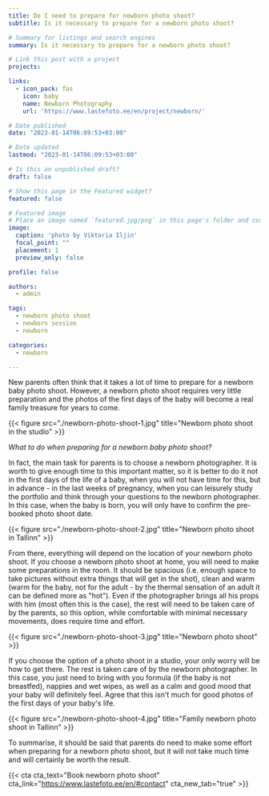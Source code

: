 ```yaml
---
title: Do I need to prepare for newborn photo shoot?
subtitle: Is it necessary to prepare for a newborn photo shoot?

# Summary for listings and search engines
summary: Is it necessary to prepare for a newborn photo shoot?

# Link this post with a project
projects: 

links:
  - icon_pack: fas
    icon: baby
    name: Newborn Photography
    url: 'https://www.lastefoto.ee/en/project/newborn/'

# Date published
date: "2023-01-14T06:09:53+03:00"

# Date updated
lastmod: "2023-01-14T06:09:53+03:00"

# Is this an unpublished draft?
draft: false

# Show this page in the Featured widget?
featured: false

# Featured image
# Place an image named `featured.jpg/png` in this page's folder and customize its options here.
image:
  caption: 'photo by Viktoria Iljin'
  focal_point: ""
  placement: 1
  preview_only: false

profile: false

authors:
  - admin

tags:
  - newborn photo shoot
  - newborn session
  - newborn

categories:
  - newborn

---
```

New parents often think that it takes a lot of time to prepare for a newborn baby photo shoot. However, a newborn photo shoot requires very little preparation and the photos of the first days of the baby will become a real family treasure for years to come.

{{< figure src="./newborn-photo-shoot-1.jpg" title="Newborn photo shoot in the studio" >}}

_What to do when preparing for a newborn baby photo shoot?_

In fact, the main task for parents is to choose a newborn photographer. It is worth to give enough time to this important matter, so it is better to do it not in the first days of the life of a baby, when you will not have time for this, but in advance - in the last weeks of pregnancy, when you can leisurely study the portfolio and think through your questions to the newborn photographer. In this case, when the baby is born, you will only have to confirm the pre-booked photo shoot date.

{{< figure src="./newborn-photo-shoot-2.jpg" title="Newborn photo shoot in Tallinn" >}}

From there, everything will depend on the location of your newborn photo shoot. If you choose a newborn photo shoot at home, you will need to make some preparations in the room. It should be spacious (i.e. enough space to take pictures without extra things that will get in the shot), clean and warm (warm for the baby, not for the adult - by the thermal sensation of an adult it can be defined more as "hot"). Even if the photographer brings all his props with him (most often this is the case), the rest will need to be taken care of by the parents, so this option, while comfortable with minimal necessary movements, does require time and effort.

{{< figure src="./newborn-photo-shoot-3.jpg" title="Newborn photo shoot" >}}

If you choose the option of a photo shoot in a studio, your only worry will be how to get there. The rest is taken care of by the newborn photographer. In this case, you just need to bring with you formula (if the baby is not breastfed), nappies and wet wipes, as well as a calm and good mood that your baby will definitely feel. Agree that this isn't much for good photos of the first days of your baby's life.

{{< figure src="./newborn-photo-shoot-4.jpg" title="Family newborn photo shoot in Tallinn" >}}

To summarise, it should be said that parents do need to make some effort when preparing for a newborn photo shoot, but it will not take much time and will certainly be worth the result.

{{< cta cta_text="Book newborn photo shoot" cta_link="https://www.lastefoto.ee/en/#contact" cta_new_tab="true" >}}